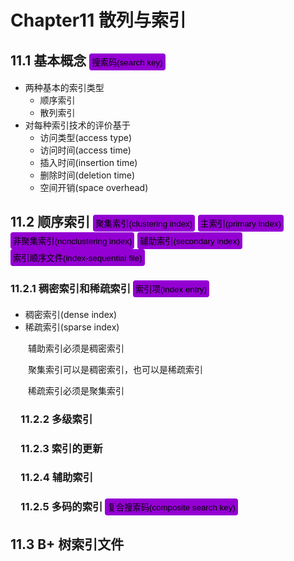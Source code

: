 # Chapter11 散列与索引

## 11.1 基本概念 <input type="button" style="border-width:0;background:#9400D3;padding:4px;border-radius:4px" value="搜索码(search key)"/>

* 两种基本的索引类型
  * 顺序索引
  * 散列索引
* 对每种索引技术的评价基于
  * 访问类型(access type)
  * 访问时间(access time)
  * 插入时间(insertion time)
  * 删除时间(deletion time)
  * 空间开销(space overhead)

## 11.2 顺序索引 <input type="button" style="border-width:0;background:#9400D3;padding:4px;border-radius:4px" value="聚集索引(clustering index)"/> <input type="button" style="border-width:0;background:#9400D3;padding:4px;border-radius:4px" value="主索引(primary index)"/> <input type="button" style="border-width:0;background:#9400D3;padding:4px;border-radius:4px" value="非聚集索引(nonclustering index)"/> <input type="button" style="border-width:0;background:#9400D3;padding:4px;border-radius:4px" value="辅助索引(secondary index)"/> <input type="button" style="border-width:0;background:#9400D3;padding:4px;border-radius:4px" value="索引顺序文件(index-sequential file)"/>

### 11.2.1 稠密索引和稀疏索引 <input type="button" style="border-width:0;background:#9400D3;padding:4px;border-radius:4px" value="索引项(index entry)"/>
* 稠密索引(dense index)
* 稀疏索引(sparse index)

&emsp;&emsp;辅助索引必须是稠密索引

&emsp;&emsp;聚集索引可以是稠密索引，也可以是稀疏索引

&emsp;&emsp;稀疏索引必须是聚集索引

### &emsp;11.2.2 多级索引

### &emsp;11.2.3 索引的更新

### &emsp;11.2.4 辅助索引

### &emsp;11.2.5 多码的索引 <input type="button" style="border-width:0;background:#9400D3;padding:4px;border-radius:4px" value="复合搜索码(composite search key)"/>

## 11.3 B+ 树索引文件